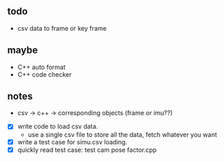 ## todo
- csv data to frame or key frame

## maybe
- C++ auto format
- C++ code checker

## notes
- csv -> c++ -> corresponding objects (frame or imu??)
- [x] write code to load csv data.
	- use a single csv file to store all the data, fetch whatever you want
- [x] write a test case for simu.csv loading.
- [x] quickly read test case: test cam pose factor.cpp
